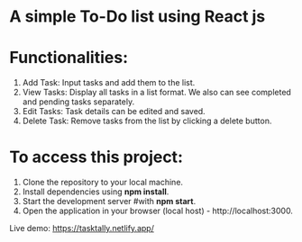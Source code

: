 # A simple To-Do list using React js

# Functionalities:
1. Add Task: Input tasks and add them to the list.
2. View Tasks: Display all tasks in a list format. We also can see completed and pending tasks separately.
3. Edit Tasks: Task details can be edited and saved.
4. Delete Task: Remove tasks from the list by clicking a delete button.


# To access this project:
1. Clone the repository to your local machine.
2. Install dependencies using **npm install**.
3. Start the development server #with **npm start**.
4. Open the application in your browser (local host) - http://localhost:3000.


Live demo: https://tasktally.netlify.app/

